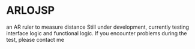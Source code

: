 # ARLOJSP
an AR ruler to measure distance Still under development, currently testing interface logic and functional logic. If you encounter problems during the test, please contact me

